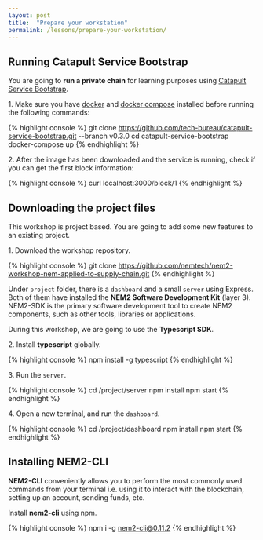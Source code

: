 ```yaml
---
layout: post
title:  "Prepare your workstation"
permalink: /lessons/prepare-your-workstation/
---
```


## Running Catapult Service Bootstrap

You are going to **run a private chain** for learning purposes using [Catapult Service Bootstrap](https://github.com/tech-bureau/catapult-service-bootstrap). 

1\. Make sure you have [docker](https://docs.docker.com/install/) and [docker compose](https://docs.docker.com/compose/install/) installed before running the following commands:

{% highlight console %}
git clone https://github.com/tech-bureau/catapult-service-bootstrap.git --branch v0.3.0
cd catapult-service-bootstrap
docker-compose up
{% endhighlight %}

2\. After the image has been downloaded and the service is running, check if you can get the first block information:

{% highlight console %}
curl localhost:3000/block/1
{% endhighlight %}


## Downloading the project files
This workshop is project based. You are going to add some new features to an existing project.

1\. Download the workshop repository.

{% highlight console %}
git clone https://github.com/nemtech/nem2-workshop-nem-applied-to-supply-chain.git
{% endhighlight %}

Under ``project`` folder, there is a ``dashboard`` and a small ``server``  using Express. Both of them have installed the **NEM2 Software Development Kit** (layer 3). NEM2-SDK is the primary software development tool to create NEM2 components, such as other tools, libraries or applications.

During this workshop, we are going to use the **Typescript SDK**.

2\. Install **typescript** globally. 

{% highlight console %}
npm install -g typescript
{% endhighlight %}

3\. Run the ``server``.

{% highlight console %}
cd <name>/project/server
npm install
npm start
{% endhighlight %}

4\. Open a new terminal, and run the ``dashboard``.

{% highlight console %}
cd <name>/project/dashboard
npm install
npm start
{% endhighlight %}

## Installing NEM2-CLI

**NEM2-CLI** conveniently allows you to perform the most commonly used commands from your terminal i.e. using it to interact with the blockchain, setting up an account, sending funds, etc.

Install **nem2-cli** using npm.

{% highlight console %}
npm i -g nem2-cli@0.11.2
{% endhighlight %}
